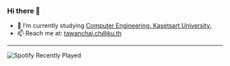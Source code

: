 ### Hi there 👋

- 📖 I’m currently studying [Computer Engineering, Kasetsart University.](https://cpe.ku.ac.th)
- 📫 Reach me at: tawanchai.ch@ku.th

----

  ![Spotify Recently Played](https://spotify-recently-played-readme.vercel.app/api?user=njcfc3djufy3drphfqawtgt6g&count=3)